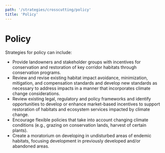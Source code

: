 ```yaml
---
path: '/strategies/crosscutting/policy'
title: 'Policy'
---
```


# Policy

Strategies for policy can include:

- Provide landowners and stakeholder groups with incentives for conservation and restoration of key corridor habitats through conservation programs.
- Review and revise existing habitat impact avoidance, minimization, mitigation, and compensation standards and develop new standards as necessary to address impacts in a manner that incorporates climate change considerations.
- Review existing legal, regulatory and policy frameworks and identify opportunities to develop or enhance market-based incentives to support restoration of habitats and ecosystem services impacted by climate change.
- Encourage flexible policies that take into account changing climate conditions (e.g., grazing on conservation lands, harvest of certain plants).
- Create a moratorium on developing in undisturbed areas of endemic habitats, focusing development in previously developed and/or abandoned areas.
